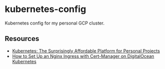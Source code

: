 # kubernetes-config

Kubernetes config for my personal GCP cluster.

## Resources

- [Kubernetes: The Surprisingly Affordable Platform for Personal Projects](http://www.doxsey.net/blog/kubernetes--the-surprisingly-affordable-platform-for-personal-projects)
- [How to Set Up an Nginx Ingress with Cert-Manager on DigitalOcean Kubernetes](https://www.digitalocean.com/community/tutorials/how-to-set-up-an-nginx-ingress-with-cert-manager-on-digitalocean-kubernetes)
